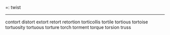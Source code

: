 =: twist

---
contort
distort
extort
retort
retortion
torticollis
tortile
tortious
tortoise
tortuosity
tortuous
torture
torch
torment
torque
torsion
truss
